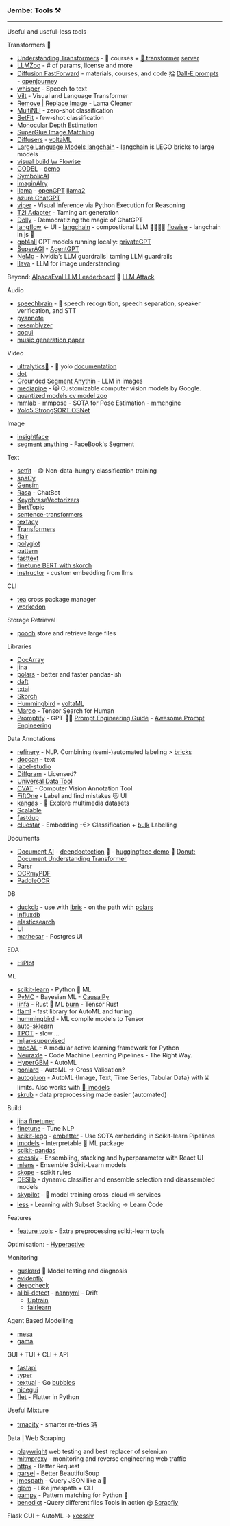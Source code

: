 ### Jembe: Tools ⚒️ 
___
Useful and useful-less tools

Transformers 🤖 
 - [Understanding Transformers](https://huggingface.co/course) - 🤗 courses + [🦫 transformer](https://huggingface.co/course/chapter0/1) [server](https://github.com/huggingface/text-generation-inference)
 - [LLMZoo](https://github.com/FreedomIntelligence/LLMZoo) - # of params, license and more
 - [Diffusion FastForward](https://github.com/mikonvergence/DiffusionFastForward) - materials, courses, and code 拾 [Dall-E prompts](https://dallery.gallery/wp-content/uploads/2022/07/The-DALL·E-2-prompt-book-v1.02.pdf) - [openjourney](https://huggingface.co/prompthero/openjourney-v4)
 - [whisper](https://github.com/openai/whisper) - Speech to text
 - [Vilt](https://github.com/dandelin/vilt) - Visual and Language Transformer
 - [Remove | Replace Image](https://github.com/Sanster/lama-cleaner) - Lama Cleaner
 - [MultiNLI](https://joeddav.github.io/blog/2020/05/29/ZSL.html) - zero-shot classification
 - [SetFit](https://github.com/huggingface/setfit) - few-shot classification 
 - [Monocular Depth Estimation](https://huggingface.co/spaces/keras-io/Monocular-Depth-Estimation)
 - [SuperGlue Image Matching](https://huggingface.co/spaces/Pinwheel/SuperGlue-Image-Matching)
 - [Diffusers](https://github.com/huggingface/diffusers) - [voltaML](https://github.com/VoltaML/voltaML-fast-stable-diffusion)
 - [Large Language Models langchain](https://github.com/hwchase17/langchain) - langchain is LEGO bricks to large models
 - [visual build \w Flowise](https://github.com/FlowiseAI/Flowise)
 - [GODEL](https://github.com/microsoft/GODEL) - [demo](https://huggingface.co/spaces/microsoft/GODEL-Demo)
 - [SymbolicAI](https://github.com/Xpitfire/symbolicai)
 - [imaginAIry](https://github.com/brycedrennan/imaginAIry)
 - [llama](https://github.com/facebookresearch/llama) - [openGPT](https://huggingface.co/chat/) [llama2](https://huggingface.co/meta-llama/Llama-2-70b-hf)
 - [azure ChatGPT](https://github.com/microsoft/azurechatgpt)
 - [viper](https://github.com/cvlab-columbia/viper) - Visual Inference via Python Execution for Reasoning
 - [T2I Adapter](https://github.com/TencentARC/T2I-Adapter) - Taming art generation
 - [Dolly](https://github.com/databrickslabs/dolly)  - Democratizing the magic of ChatGPT 
 - [langflow](https://github.com/logspace-ai/langflow) <- UI - [langchain](https://github.com/hwchase17/langchain) - compostional LLM 🐲👑🤗🧱 [flowise](https://github.com/FlowiseAI/Flowise) - langchain in js 🧁
 - [gpt4all](https://github.com/nomic-ai/gpt4all) GPT models running locally: [privateGPT](https://github.com/imartinez/privateGPT)
 - [SuperAGI](https://github.com/TransformerOptimus/SuperAGI) - [AgentGPT](https://github.com/reworkd/AgentGPT)
 - [NeMo](https://github.com/NVIDIA/NeMo-Guardrails) - Nvidia’s LLM guardrails| taming LLM guardrails
 - [llava](https://github.com/haotian-liu/LLaVA) - LLM for image understanding

Beyond: [AlpacaEval LLM Leaderboard](https://tatsu-lab.github.io/alpaca_eval/) 🦙 [LLM Attack](https://llm-attacks.org/#)

Audio
 - [speechbrain](https://github.com/speechbrain/speechbrain) - 🤗 speech recognition, speech separation, speaker verification, and STT
 - [pyannote](https://github.com/pyannote/pyannote-audio)
 - [resemblyzer](https://github.com/resemble-ai/Resemblyzer)
 - [coqui](https://github.com/coqui-ai/TTS) 
 - [music generation paper](https://google-research.github.io/seanet/musiclm/examples/)

Video
 - [ultralytics🍾](https://github.com/ultralytics/ultralytics) - 👑 yolo [documentation](https://docs.ultralytics.com)
 - [dot](https://github.com/sensity-ai/dot)
 - [Grounded Segment Anythin](https://github.com/IDEA-Research/Grounded-Segment-Anything) - LLM in images
 - [mediapipe](https://github.com/google/mediapipe) - 😻 Customizable computer vision models by Google.
 - [quantized models cv model zoo](https://github.com/PINTO0309/PINTO_model_zoo)
 - [mmlab](https://github.com/open-mmlab) - [mmpose](https://github.com/open-mmlab/mmpose) - SOTA for Pose Estimation - [mmengine](https://github.com/open-mmlab/mmengine)
 - [Yolo5 StrongSORT OSNet](https://github.com/mikel-brostrom/Yolov5_StrongSORT_OSNet)

Image
  - [insightface](https://github.com/deepinsight/insightface)
  - [segment anything](https://github.com/facebookresearch/segment-anything) - FaceBook's Segment

Text
  - [setfit](https://github.com/huggingface/setfit) - 😋 Non-data-hungry classification training
  - [spaCy](https://github.com/explosion/spaCy)
  - [Gensim](https://github.com/RaRe-Technologies/gensim)
  - [Rasa](https://github.com/RasaHQ/rasa) - ChatBot
  - [KeyphraseVectorizers](https://github.com/TimSchopf/KeyphraseVectorizers)
  - [BertTopic](https://github.com/MaartenGr/BERTopic)
  - [sentence-transformers](sentence-transformers)
  - [textacy](https://github.com/chartbeat-labs/textacy)
  - [Transformers](https://github.com/huggingface/transformers)
  - [flair](https://github.com/flairNLP/flair)
  - [polyglot](https://github.com/aboSamoor/polyglot)
  - [pattern](https://github.com/clips/pattern)
  - [fasttext](https://github.com/facebookresearch/fastText)
  - [finetune BERT with skorch](https://nbviewer.org/github/skorch-dev/skorch/blob/master/notebooks/Hugging_Face_Finetuning.ipynb)
  - [instructor](https://github.com/HKUNLP/instructor-embedding) - custom embedding from llms

CLI
 - [tea](https://github.com/teaxyz/cli) cross package manager
 - [workedon](https://github.com/viseshrp/workedon)
 
 
Storage Retrieval
- [pooch](https://github.com/fatiando/pooch)  store and retrieve large files

Libraries
  - [DocArray](https://github.com/jina-ai/docarray)
  - [jina](https://github.com/jina-ai/jina)
  - [polars](https://github.com/pola-rs/polars) - better and faster pandas-ish
  - [daft](https://www.getdaft.io/index.html)
  - [txtai](https://github.com/neuml/txtai)
  - [Skorch](https://github.com/skorch-dev/skorch)
  - [Hummingbird](https://github.com/microsoft/hummingbird) - [voltaML](https://github.com/VoltaML/voltaML)
  - [Marqo](https://github.com/marqo-ai/marqo) - Tensor Search for Human
  - [Promptify](https://github.com/promptslab/Promptify) - GPT 🕵🏾 [Prompt Engineering Guide](https://github.com/dair-ai/Prompt-Engineering-Guide) - [Awesome Prompt Engineering](https://github.com/promptslab/Awesome-Prompt-Engineering)

Data Annotations
  - [refinery](https://github.com/code-kern-ai/refinery) - NLP. Combining (semi-)automated labeling > [bricks](https://github.com/code-kern-ai/bricks)
  - [doccan](https://github.com/doccano/doccano) - text
  - [label-studio](https://github.com/heartexlabs/label-studio)
  - [Diffgram](https://github.com/diffgram/diffgram) - Licensed?
  - [Universal Data Tool](https://github.com/UniversalDataTool/universal-data-tool)
  - [CVAT](https://github.com/openvinotoolkit/cvat) - Computer Vision Annotation Tool
  - [FiftOne](https://github.com/voxel51/fiftyone) - Label and find mistakes 😻 UI
  - [kangas](https://github.com/comet-ml/kangas) - 🦘 Explore multimedia datasets 
  - [Scalable](https://github.com/scalabel/scalabel) 
  - [fastdup](https://github.com/visualdatabase/fastdup)
  - [cluestar](https://github.com/koaning/cluestar) - Embedding -€> Classification + [bulk](https://github.com/koaning/bulk) Labelling 
 
Documents
   - [Document AI](https://huggingface.co/blog/document-ai) - [deepdoctection](https://github.com/deepdoctection/deepdoctection) 👑 - [huggingface demo](https://huggingface.co/spaces/deepdoctection/deepdoctection) 🍩 [Donut: Document Understanding Transformer](https://github.com/clovaai/donut)
   - [Parsr](https://github.com/axa-group/Parsr)
   - [OCRmyPDF](https://github.com/ocrmypdf/OCRmyPDF)
   - [PaddleOCR](https://github.com/PaddlePaddle/PaddleOCR)

DB
  - [duckdb](https://duckdb.org/) - use with [ibris](https://ibis-project.org) - on the path with [polars](https://www.pola.rs)
  - [influxdb](https://github.com/influxdata/influxdb)
  - [elasticsearch](https://github.com/elastic/elasticsearch)
  - UI
   - [mathesar](https://github.com/centerofci/mathesar) - Postgres UI

EDA
  - [HiPlot](https://facebookresearch.github.io/hiplot)

ML
  - [scikit-learn](https://github.com/scikit-learn/scikit-learn) - Python 🐍 ML
  - [PyMC](https://github.com/pymc-devs/pymc) - Bayesian ML - [CausalPy](https://github.com/pymc-labs/CausalPy)
  - [linfa](https://github.com/rust-ml/linfa) - Rust 🦀 ML [burn](https://github.com/burn-rs/burn) - Tensor Rust
  - [flaml](https://github.com/microsoft/FLAML) - fast library for AutoML and tuning.
  - [hummingbird](https://github.com/microsoft/hummingbird) - ML compile models to Tensor
  - [auto-sklearn](https://github.com/automl/auto-sklearn)
  - [TPOT](https://github.com/EpistasisLab/tpot) - slow ...
  - [mljar-supervised](https://github.com/mljar/mljar-supervised)
  - [modAL](https://github.com/modAL-python/modAL) - A modular active learning framework for Python
  - [Neuraxle](https://github.com/Neuraxio/Neuraxle) - Code Machine Learning Pipelines - The Right Way.
  - [HyperGBM](https://github.com/DataCanvasIO/HyperGBM) - AutoML
  - [poniard](https://github.com/rxavier/poniard) - AutoML -> Cross Validation?
  - [autogluon](https://github.com/autogluon/autogluon) - AutoML {Image, Text, Time Series, Tabular Data} with ⌛ limits. Also works with [🤟 imodels](https://auto.gluon.ai/dev/tutorials/tabular_prediction/tabular-interpretability.html)
  - [skrub](https://github.com/skrub-data/skrub) - data preprocessing made easier (automated)


Build
  - [jina finetuner](https://github.com/jina-ai/finetuner)
  - [finetune](https://github.com/IndicoDataSolutions/finetune) - Tune NLP
  - [scikit-lego](https://github.com/koaning/scikit-lego) - [embetter](https://github.com/koaning/embetter) - Use SOTA embedding in Scikit-learn Pipelines
  - [imodels](https://github.com/csinva/imodels) - Interpretable 🛄 ML package 
  - [scikit-pandas](https://github.com/scikit-learn-contrib/sklearn-pandas)
  - [xcessiv](https://github.com/reiinakano/xcessiv) - Ensembling, stacking and hyperparameter with React UI
  - [mlens](https://github.com/flennerhag/mlens) - Ensemble Scikit-Learn models
  - [skope](https://github.com/scikit-learn-contrib/skope-rules) - scikit rules
  - [DESlib](https://github.com/scikit-learn-contrib/DESlib) - dynamic classifier and ensemble selection and disassembled models
  - [skypilot](https://github.com/skypilot-org/skypilot?) -  🏡 model training cross-cloud ⛅️ services 
  - [less](https://github.com/sibirbil/LESS) - Learning with Subset Stacking -> Learn Code
 
Features

  - [feature tools](https://feature-engine.readthedocs.io/en/latest/index.html) - Extra preprocessing scikit-learn tools

Optimisation:
     - [Hyperactive](https://github.com/SimonBlanke/Hyperactive)

Monitoring
 - [guskard](https://github.com/Giskard-AI/giskard) 🐢 Model testing and diagnosis
 - [evidently](https://github.com/evidentlyai/evidently)
 - [deepcheck](https://github.com/deepchecks/deepchecks)
 - [alibi-detect](https://github.com/SeldonIO/alibi-detect)  - [nannyml](https://github.com/NannyML/nannyml) - Drift
     - [Uptrain](https://github.com/uptrain-ai/uptrain)
     - [fairlearn](https://github.com/fairlearn/fairlearn)
     
Agent Based Modelling
- [mesa](https://github.com/projectmesa/mesa)
- [gama](https://gama-platform.org)

GUI + TUI + CLI + API
- [fastapi](https://github.com/tiangolo/fastapi)
- [typer](https://github.com/tiangolo/typer)
- [textual](https://github.com/Textualize/textual) - Go [bubbles](https://github.com/charmbracelet/bubbles)
- [nicegui](https://nicegui.io)
- [flet](https://flet.dev) - Flutter in Python

Useful Mixture
- [trnacity](https://github.com/jd/tenacity) - smarter re-tries 珞

Data | Web Scraping 
- [playwright](https://github.com/microsoft/playwright) web testing and best replacer of selenium
- [mitmproxy](https://mitmproxy.org) - monitoring and reverse engineering web traffic 
- [httpx](https://github.com/projectdiscovery/httpx) - Better Request
- [parsel](https://github.com/scrapy/parsel) - Better BeautifulSoup
- [jmespath](https://github.com/jmespath/jmespath.py) - Query JSON like a 🥷
- [glom](https://github.com/mahmoud/glom) - Like jmespath + CLI
- [pampy](https://github.com/santinic/pampy) - Pattern matching for Python 🤟
- [benedict](https://github.com/fabiocaccamo/python-benedict) -Query different files
  Tools in action @ [Scrapfly](https://scrapfly.io/blog/parse-json-jmespath-python/)
  

Flask GUI + AutoML -> [xcessiv](https://github.com/reiinakano/xcessiv)
  
